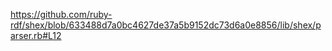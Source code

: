 https://github.com/ruby-rdf/shex/blob/633488d7a0bc4627de37a5b9152dc73d6a0e8856/lib/shex/parser.rb#L12
